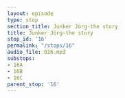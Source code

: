 ```yaml
---
layout: episode
type: stop
section_title: Junker Jörg-the story
title: Junker Jörg-the story
stop_id: '16'
permalink: "/stops/16"
audio_file: 016.mp3
substops:
- 16A
- 16B
- 16C
parent_stop: '16'
---
```


